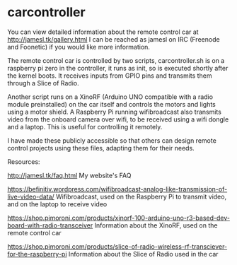# carcontroller
You can view detailed information about the remote control car at http://jamesl.tk/gallery.html
I can be reached as jamesl on IRC (Freenode and Foonetic) if you would like more information.

The remote control car is controlled by two scripts, carcontroller.sh is on a raspberry pi zero in the controller, it runs as 
init, so is executed shortly after the kernel boots. It receives inputs from GPIO pins and transmits them through a Slice of Radio. 

Another script runs on a XinoRF (Arduino UNO compatible with a radio module preinstalled) on the car itself and controls the motors and lights using a motor shield. A Raspberry Pi running wifibroadcast also transmits video from the onboard camera over wifi, to be received using a wifi dongle and a laptop. This is useful for controlling it remotely.

I have made these publicly accessible so that others can design remote control projects using these files, adapting them for their needs.

Resources:

http://jamesl.tk/faq.html My website's FAQ

https://befinitiv.wordpress.com/wifibroadcast-analog-like-transmission-of-live-video-data/ Wifibroadcast, used on the Raspberry Pi to transmit video, and on the laptop to receive video

https://shop.pimoroni.com/products/xinorf-100-arduino-uno-r3-based-dev-board-with-radio-transceiver Information about the XinoRF, used on the remote control car

https://shop.pimoroni.com/products/slice-of-radio-wireless-rf-transciever-for-the-raspberry-pi Information about the Slice of Radio used in the car
